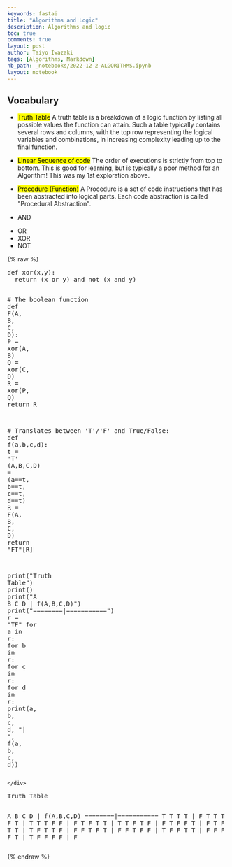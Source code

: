 ```yaml
---
keywords: fastai
title: "Algorithms and Logic"
description: Algorithms and logic
toc: true
comments: true
layout: post
author: Taiyo Iwazaki
tags: [Algorithms, Markdown]
nb_path: _notebooks/2022-12-2-ALGORITHMS.ipynb
layout: notebook
---
```


<!--
#################################################
### THIS FILE WAS AUTOGENERATED! DO NOT EDIT! ###
#################################################
# file to edit: _notebooks/2022-12-2-ALGORITHMS.ipynb
-->

<div class="container" id="notebook-container">
        
<div class="cell border-box-sizing text_cell rendered"><div class="inner_cell">
<div class="text_cell_render border-box-sizing rendered_html">
<h2 id="Vocabulary">Vocabulary<a class="anchor-link" href="#Vocabulary"> </a></h2><ul>
<li><p><mark>Truth Table</mark>
A truth table is a breakdown of a logic function by listing all possible values the function can attain. Such a table typically contains several rows and columns, with the top row representing the logical variables and combinations, in increasing complexity leading up to the final function.</p>
</li>
<li><p><mark>Linear Sequence of code</mark>
The order of executions is strictly from top to bottom. This is good for learning, but is typically a poor method for an Algorithm! This was my 1st exploration above.</p>
</li>
<li><p><mark>Procedure (Function)</mark>
A Procedure is a set of code instructions that has been abstracted into logical parts. Each code abstraction is called "Procedural Abstraction".</p>
</li>
<li><p>AND</p>
</li>
<li>OR </li>
<li>XOR </li>
<li>NOT </li>
</ul>

</div>
</div>
</div>
    {% raw %}
    
<div class="cell border-box-sizing code_cell rendered">
<div class="input">

<div class="inner_cell">
    <div class="input_area">
<div class=" highlight hl-ipython3"><pre><span></span><span class="k">def</span> <span class="nf">xor</span><span class="p">(</span><span class="n">x</span><span class="p">,</span><span class="n">y</span><span class="p">):</span> 
  <span class="k">return</span> <span class="p">(</span><span class="n">x</span> <span class="ow">or</span> <span class="n">y</span><span class="p">)</span> <span class="ow">and</span> <span class="ow">not</span> <span class="p">(</span><span class="n">x</span> <span class="ow">and</span> <span class="n">y</span><span class="p">)</span> 
 
<span class="c1"># The boolean function</span>
<span class="k">def</span> <span class="nf">F</span><span class="p">(</span><span class="n">A</span><span class="p">,</span> <span class="n">B</span><span class="p">,</span> <span class="n">C</span><span class="p">,</span> <span class="n">D</span><span class="p">):</span> 
  <span class="n">P</span> <span class="o">=</span> <span class="n">xor</span><span class="p">(</span><span class="n">A</span><span class="p">,</span> <span class="n">B</span><span class="p">)</span> 
  <span class="n">Q</span> <span class="o">=</span> <span class="n">xor</span><span class="p">(</span><span class="n">C</span><span class="p">,</span> <span class="n">D</span><span class="p">)</span> 
  <span class="n">R</span> <span class="o">=</span> <span class="n">xor</span><span class="p">(</span><span class="n">P</span><span class="p">,</span> <span class="n">Q</span><span class="p">)</span> 
  <span class="k">return</span> <span class="n">R</span> 
 
<span class="c1"># Translates between &#39;T&#39;/&#39;F&#39; and True/False: </span>
<span class="k">def</span> <span class="nf">f</span><span class="p">(</span><span class="n">a</span><span class="p">,</span><span class="n">b</span><span class="p">,</span><span class="n">c</span><span class="p">,</span><span class="n">d</span><span class="p">):</span> 
  <span class="n">t</span> <span class="o">=</span> <span class="s1">&#39;T&#39;</span> 
  <span class="p">(</span><span class="n">A</span><span class="p">,</span><span class="n">B</span><span class="p">,</span><span class="n">C</span><span class="p">,</span><span class="n">D</span><span class="p">)</span> <span class="o">=</span> <span class="p">(</span><span class="n">a</span><span class="o">==</span><span class="n">t</span><span class="p">,</span> <span class="n">b</span><span class="o">==</span><span class="n">t</span><span class="p">,</span> <span class="n">c</span><span class="o">==</span><span class="n">t</span><span class="p">,</span> <span class="n">d</span><span class="o">==</span><span class="n">t</span><span class="p">)</span> 
  <span class="n">R</span> <span class="o">=</span> <span class="n">F</span><span class="p">(</span><span class="n">A</span><span class="p">,</span> <span class="n">B</span><span class="p">,</span> <span class="n">C</span><span class="p">,</span> <span class="n">D</span><span class="p">)</span> 
  <span class="k">return</span> <span class="s2">&quot;FT&quot;</span><span class="p">[</span><span class="n">R</span><span class="p">]</span> 
 
<span class="nb">print</span><span class="p">(</span><span class="s2">&quot;Truth Table&quot;</span><span class="p">)</span> 
<span class="nb">print</span><span class="p">()</span> 
<span class="nb">print</span><span class="p">(</span><span class="s2">&quot;A B C D | f(A,B,C,D)&quot;</span><span class="p">)</span> 
<span class="nb">print</span><span class="p">(</span><span class="s2">&quot;========|===========&quot;</span><span class="p">)</span> 
<span class="n">r</span> <span class="o">=</span> <span class="s2">&quot;TF&quot;</span> 
<span class="k">for</span> <span class="n">a</span> <span class="ow">in</span> <span class="n">r</span><span class="p">:</span> 
  <span class="k">for</span> <span class="n">b</span> <span class="ow">in</span> <span class="n">r</span><span class="p">:</span> 
    <span class="k">for</span> <span class="n">c</span> <span class="ow">in</span> <span class="n">r</span><span class="p">:</span> 
      <span class="k">for</span> <span class="n">d</span> <span class="ow">in</span> <span class="n">r</span><span class="p">:</span> 
        <span class="nb">print</span><span class="p">(</span><span class="n">a</span><span class="p">,</span> <span class="n">b</span><span class="p">,</span> <span class="n">c</span><span class="p">,</span> <span class="n">d</span><span class="p">,</span> <span class="s2">&quot;|    &quot;</span><span class="p">,</span> <span class="n">f</span><span class="p">(</span><span class="n">a</span><span class="p">,</span> <span class="n">b</span><span class="p">,</span> <span class="n">c</span><span class="p">,</span> <span class="n">d</span><span class="p">))</span> 
</pre></div>

    </div>
</div>
</div>

<div class="output_wrapper">
<div class="output">

<div class="output_area">

<div class="output_subarea output_stream output_stdout output_text">
<pre>Truth Table

A B C D | f(A,B,C,D)
========|===========
T T T T |     F
T T T F |     T
T T F T |     T
T T F F |     F
T F T T |     T
T F T F |     F
T F F T |     F
T F F F |     T
F T T T |     T
F T T F |     F
F T F T |     F
F T F F |     T
F F T T |     F
F F T F |     T
F F F T |     T
F F F F |     F
</pre>
</div>
</div>

</div>
</div>

</div>
    {% endraw %}

</div>
 


